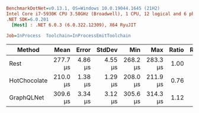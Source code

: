 ``` ini

BenchmarkDotNet=v0.13.1, OS=Windows 10.0.19044.1645 (21H2)
Intel Core i7-5930K CPU 3.50GHz (Broadwell), 1 CPU, 12 logical and 6 physical cores
.NET SDK=6.0.201
  [Host] : .NET 6.0.3 (6.0.322.12309), X64 RyuJIT

Job=InProcess  Toolchain=InProcessEmitToolchain  

```
|       Method |     Mean |   Error |  StdDev |      Min |      Max | Ratio | RatioSD | Rank |  Gen 0 |  Gen 1 | Allocated |
|------------- |---------:|--------:|--------:|---------:|---------:|------:|--------:|-----:|-------:|-------:|----------:|
|         Rest | 277.7 μs | 4.86 μs | 4.55 μs | 268.2 μs | 283.3 μs |  1.00 |    0.00 |    2 | 3.4180 | 1.4648 |     28 KB |
| HotChocolate | 210.0 μs | 1.38 μs | 1.29 μs | 208.0 μs | 211.9 μs |  0.76 |    0.01 |    1 | 3.1738 | 0.7324 |     25 KB |
|   GraphQLNet | 309.6 μs | 3.34 μs | 3.12 μs | 305.6 μs | 314.3 μs |  1.12 |    0.02 |    3 | 4.3945 | 0.9766 |     37 KB |
